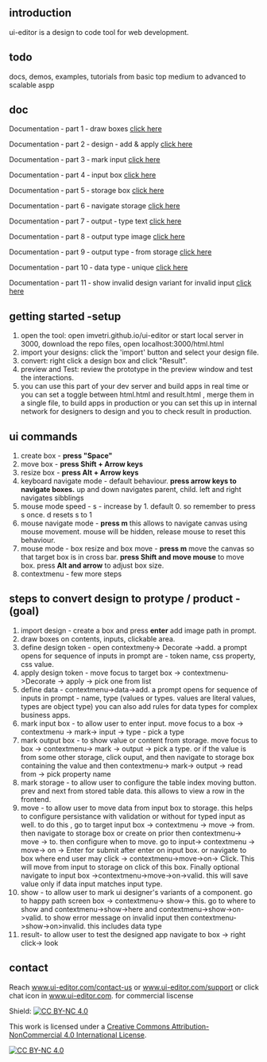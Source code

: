 
## introduction

ui-editor is a design to code tool for web development.

## todo 

docs, demos, examples, tutorials from basic top medium to advanced to scalable aspp



##  doc

Documentation ‐ part 1 ‐ draw boxes [click here ](https://github.com/imvetri/ui-editor/wiki/Documentation-%E2%80%90-part-1-%E2%80%90-draw-boxes)

Documentation ‐ part 2 ‐ design ‐ add & apply [click here ](https://github.com/imvetri/ui-editor/wiki/Documentation-%E2%80%90-part-2-%E2%80%90-design-%E2%80%90-add--&-apply)

Documentation ‐ part 3 ‐ mark input [click here ](https://github.com/imvetri/ui-editor/wiki/Documentation-%E2%80%90-part-3-%E2%80%90-mark-input)

Documentation ‐ part 4 ‐ input box [click here ](https://github.com/imvetri/ui-editor/wiki/Documentation-%E2%80%90-part-4-%E2%80%90-input-box)

Documentation ‐ part 5 ‐ storage box [click here ](https://github.com/imvetri/ui-editor/wiki/Documentation-%E2%80%90-part-5-%E2%80%90-storage-box)

Documentation ‐ part 6 ‐ navigate storage [click here ](https://github.com/imvetri/ui-editor/wiki/Documentation-%E2%80%90-part-6-%E2%80%90-navigate-storage)

Documentation ‐ part 7 ‐ output ‐ type text [click here ](https://github.com/imvetri/ui-editor/wiki/Documentation-%E2%80%90-part-7-%E2%80%90-output-%E2%80%90-type-text)

Documentation ‐ part 8 ‐ output type image [click here ](https://github.com/imvetri/ui-editor/wiki/Documentation-%E2%80%90-part-8-%E2%80%90-output-type-image)

Documentation ‐ part 9 ‐ output type ‐ from storage [click here ](https://github.com/imvetri/ui-editor/wiki/Documentation-%E2%80%90-part-9-%E2%80%90-output-type-%E2%80%90-from-storage)

Documentation ‐ part 10 ‐ data type ‐ unique [click here ](https://github.com/imvetri/ui-editor/wiki/Documentation-%E2%80%90-part-10-%E2%80%90-data-type-%E2%80%90-unique)

Documentation ‐ part 11 ‐ show invalid design variant for invalid input [click here ](https://github.com/imvetri/ui-editor/wiki/Documentation-%E2%80%90-part-11-%E2%80%90-show-invalid-design-variant-for-invalid-input)

## getting started -setup

1. open the tool: open imvetri.github.io/ui-editor or start local server in 3000, download the repo files, open localhost:3000/html.html
2. import your designs: click the 'import' button and select your design file.
3. convert: right click a design box and click "Result".
4. preview and Test: review the prototype in the preview window and test the interactions.
5. you can use this part of your dev server and build apps in real time or you can set a toggle between html.html and result.html , merge them in a single file, to build apps in production or you can set this up in internal network for designers to design and you to check result in production.

## ui commands

1. create box - **press "Space"**
2. move box - **press Shift + Arrow keys**
3. resize box - **press Alt + Arrow keys**
4. keyboard navigate mode - default behaviour. **press arrow keys to navigate boxes.** up and down navigates parent, child. left and right navigates sibblings
5. mouse mode speed - s - increase by 1. default 0. so remember to press s once. d resets s to 1
6. mouse navigate mode - **press m** this allows to navigate canvas using mouse movement. mouse will be hidden, release mouse to reset this behaviour.
7. mouse mode - box resize and box move - **press m** move the canvas so that target box is in cross bar. **press Shift and move mouse** to move box. press **Alt and arrow** to adjust box size.
8. contextmenu - few more steps

## steps to convert design to protype / product - (goal)

1. import design - create a box and press **enter** add image path in prompt.
2. draw boxes on contents, inputs, clickable area.
3. define design token - open contextmeny-> Decorate ->add. a prompt opens for sequence of inputs in prompt are - token name, css property, css value.
4. apply design token - move focus to target box -> contextmenu->Decorate -> apply -> pick one from list
5. define data - contextmenu->data->add. a prompt opens for sequence of inputs in prompt - name, type (values or types. values are literal values, types are object type) you can also add rules for data types for complex business apps.
6. mark input box - to allow user to enter input. move focus to a box -> contextmenu -> mark-> input -> type - pick a type
7. mark output box - to show value or content from storage. move focus to box -> contextmenu-> mark -> output -> pick a type. or if the value is from some other storage, click ouput, and then navigate to storage box containing the value and then contextmenu-> mark-> output -> read from -> pick property name
8. mark storage - to allow user to configure the table index moving button. prev and next from stored table data. this allows to view a row in the frontend.
9. move - to allow user to move data from input box to storage. this helps to configure persistance with validation or without for typed input as well. to do this , go to target input box -> contextmenu -> move -> from. then navigate to storage box or create on prior then contextmenu-> move -> to. then configure when to move. go to input-> contextmenu -> move-> on -> Enter for submit after enter on input box. or navigate to box where end user may click -> contextmenu->move->on-> Click. This will move from input to storage on click of this box. Finally optional navigate to input box ->contextmenu->move->on->valid. this will save value only if data input matches input type.
10. show - to allow user to mark ui designer's variants of a component. go to happy path screen box -> contextmenu-> show-> this. go to where to show and contextmenu->show->here and contextmenu->show->on->valid. to show error message on invalid input then contextmenu->show->on>invalid. this includes data type
11.  result- to allow user to test the designed app navigate to box -> right click-> look




## contact

Reach www.ui-editor.com/contact-us or www.ui-editor.com/support or click chat icon in www.ui-editor.com. for commercial liscense

Shield: [![CC BY-NC 4.0][cc-by-nc-shield]][cc-by-nc]

This work is licensed under a
[Creative Commons Attribution-NonCommercial 4.0 International License][cc-by-nc].

[![CC BY-NC 4.0][cc-by-nc-image]][cc-by-nc]

[cc-by-nc]: https://creativecommons.org/licenses/by-nc/4.0/
[cc-by-nc-image]: https://licensebuttons.net/l/by-nc/4.0/88x31.png
[cc-by-nc-shield]: https://img.shields.io/badge/License-CC%20BY--NC%204.0-lightgrey.svg

